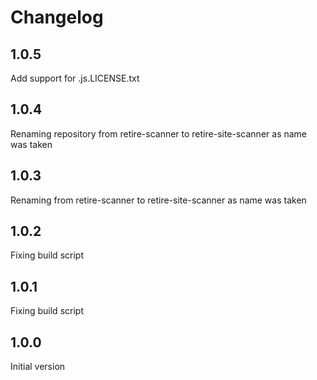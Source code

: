 # Changelog

## 1.0.5

Add support for .js.LICENSE.txt 

## 1.0.4

Renaming repository from retire-scanner to retire-site-scanner as name was taken


## 1.0.3

Renaming from retire-scanner to retire-site-scanner as name was taken

## 1.0.2

Fixing build script

## 1.0.1

Fixing build script

## 1.0.0

Initial version